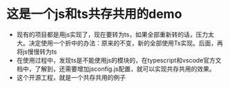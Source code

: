 # 这是一个js和ts共存共用的demo
- 现有的项目都是用js实现了，现在要转为ts，如果全部重新转的话，压力太大。决定使用一个折中的办法：原来的不变，新的全部使用Ts实现。后面，再将js慢慢转为ts
- 在使用过程中，发现ts是不能使用js的模块的，在typescript和vscode官方文档中，了解到，还需要增加jsconfig.js配置，就可以实现共存共用的效果。
- 这个开源工程，就是一个共存共用的例子
